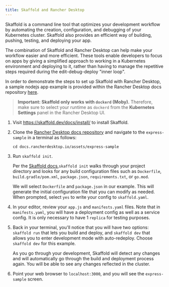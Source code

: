 ```yaml
---
title: Skaffold and Rancher Desktop
---
```


Skaffold is a command line tool that optimizes your development workflow by automating the creation, configuration, and debugging of your Kubernetes cluster. Skaffold also provides an efficient way of building, pushing, testing, and deploying your app. 

The combination of Skaffold and Rancher Desktop can help make your workflow easier and more efficient. These tools enable developers to focus on apps by giving a simplified approach to working in a Kubernetes environment and deploying to it, rather than having to manage the repetitive steps required during the edit-debug-deploy "inner loop".

In order to demonstrate the steps to set up Skaffold with Rancher Desktop, a sample nodejs app example is provided within the Rancher Desktop docs repository [here](https://github.com/rancher-sandbox/docs.rancherdesktop.io/tree/main/assets/express-sample). 

>**Important: Skaffold only works with `dockerd` (Moby).** Therefore, make sure to select your runtime as `dockerd` from the **Kubernetes Settings** panel in the Rancher Desktop UI. 

1. Visit https://skaffold.dev/docs/install/ to install Skaffold.

1. Clone the [Rancher Desktop docs repository](https://github.com/rancher-sandbox/docs.rancherdesktop.io.git) and navigate to the `express-sample` in a terminal as follows: 
    ```
    cd docs.rancherdesktop.io/assets/express-sample
    ```

1. Run `skaffold init`.

    Per the [Skaffold docs](https://skaffold.dev/docs/pipeline-stages/init/#build-config-initialization),`skaffold init` walks through your project directory and looks for any build configuration files such as `Dockerfile`, `build.gradle/pom.xml`, `package.json`, `requirements.txt`, or `go.mod`. 
    
    We will select `Dockerfile` and `package.json` in our example. This will generate the initial configuration file that you can modify as needed. When prompted, select `yes` to write your config to `skaffold.yaml`. 

1. In your editor, review your `app.js` and `manifests.yaml` files. Note that in `manifests.yaml`, you will have a deployment config as well as a service config. It is only necessary to have 1 `replica` for testing purposes.

1. Back in your terminal, you'll notice that you will have two options: `skaffold run` that lets you build and deploy, and `skaffold dev` that allows you to enter development mode with auto-redeploy. Choose `skaffold dev` for this example. 

    As you go through your development, Skaffold will detect any changes and will automatically go through the build and deployment process again. You will be able to see any changes reflected in the cluster.

1. Point your web browser to `localhost:3000`, and you will see the `express-sample` screen.


